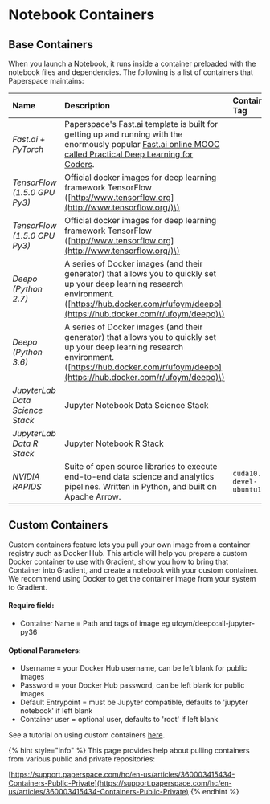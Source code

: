 # Notebook Containers

## Base Containers

When you launch a Notebook, it runs inside a container preloaded with the notebook files and dependencies.  The following is a list of containers that Paperspace maintains:

| Name | Description | Container Tag | URL |
| :--- | :--- | :--- | :--- |
| _Fast.ai + PyTorch_ | Paperspace's Fast.ai template is built for getting up and running with the enormously popular [Fast.ai online MOOC called Practical Deep Learning for Coders](http://www.fast.ai/).  |  | [GitHub](https://github.com/Paperspace/fastai-docker) |
| _TensorFlow \(1.5.0 GPU Py3\)_ | Official docker images for deep learning framework TensorFlow \([http://www.tensorflow.org](http://www.tensorflow.org/)\) |  | [DockerHub](https://hub.docker.com/r/tensorflow/tensorflow/) |
| _TensorFlow \(1.5.0 CPU Py3\)_ | Official docker images for deep learning framework TensorFlow \([http://www.tensorflow.org](http://www.tensorflow.org/)\) |  | [DockerHub](https://hub.docker.com/r/tensorflow/tensorflow/) |
| _Deepo \(Python 2.7\)_ | A series of Docker images \(and their generator\) that allows you to quickly set up your deep learning research environment. \([https://hub.docker.com/r/ufoym/deepo](https://hub.docker.com/r/ufoym/deepo)\) |  | [GitHub](https://github.com/ufoym/deepo) |
| _Deepo \(Python 3.6\)_ | A series of Docker images \(and their generator\) that allows you to quickly set up your deep learning research environment. \([https://hub.docker.com/r/ufoym/deepo](https://hub.docker.com/r/ufoym/deepo)\) |  | [GitHub](https://github.com/ufoym/deepo) |
| _JupyterLab Data Science Stack_ | Jupyter Notebook Data Science Stack |  | [DockerHub](https://hub.docker.com/r/jupyter/datascience-notebook/) |
| _JupyterLab Data R Stack_ | Jupyter Notebook R Stack |  | [DockerHub](https://hub.docker.com/r/jupyter/r-notebook/) |
| _NVIDIA RAPIDS_ | Suite of open source libraries to execute end-to-end data science and analytics pipelines. Written in Python, and built on Apache Arrow.  | `cuda10.0-devel-ubuntu18.04` |  [NVIDIA](https://hub.docker.com/r/rapidsai/rapidsai/tags) |

## Custom Containers

Custom containers feature lets you pull your own image from a container registry such as Docker Hub. This article will help you prepare a custom Docker container to use with Gradient, show you how to bring that Container into Gradient, and create a notebook with your custom container. We recommend using Docker to get the container image from your system to Gradient. 

#### Require field:

* Container Name = Path and tags of image eg ufoym/deepo:all-jupyter-py36

#### Optional Parameters:

* Username = your Docker Hub username, can be left blank for public images
* Password = your Docker Hub password, can be left blank for public images
* Default Entrypoint = must be Jupyter compatible, defaults to 'jupyter notebook' if left blank
* Container user = optional user, defaults to 'root' if left blank

See a tutorial on using custom containers [here](https://support.paperspace.com/hc/en-us/articles/360008256453-Creating-Using-Custom-Containers-with-Notebooks).

{% hint style="info" %}
This page provides help about pulling containers from various public and private repositories:

[https://support.paperspace.com/hc/en-us/articles/360003415434-Containers-Public-Private](https://support.paperspace.com/hc/en-us/articles/360003415434-Containers-Public-Private) 
{% endhint %}

